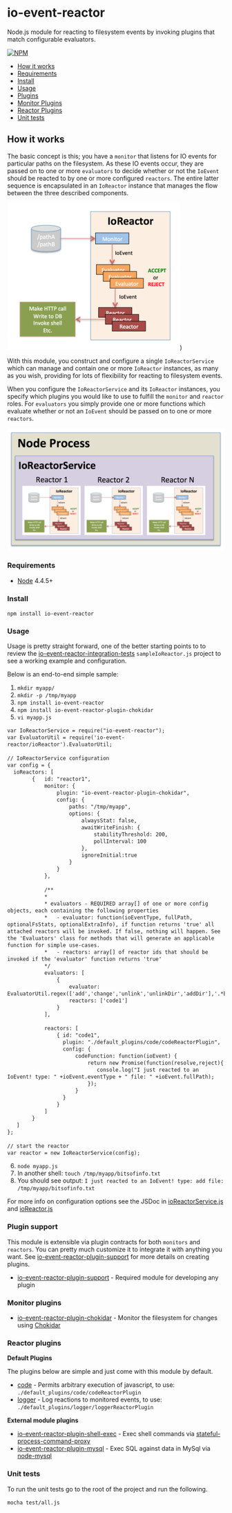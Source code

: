 # io-event-reactor

Node.js module for reacting to filesystem events by invoking plugins that match configurable evaluators.

[![NPM](https://nodei.co/npm/io-event-reactor.png?downloads=true&downloadRank=true&stars=true)](https://nodei.co/npm/io-event-reactor/)

* [How it works](#works)
* [Requirements](#requirements)
* [Install](#install)
* [Usage](#usage)
* [Plugins](#plugins)
* [Monitor Plugins](#monitors)
* [Reactor Plugins](#reactors)
* [Unit tests](#tests)

## How it works <a id="works"></a>

The basic concept is this; you have a `monitor` that listens for IO events for particular paths
on the filesystem. As these IO events occur, they are passed on to one or more `evaluators` to
decide whether or not the `IoEvent` should be reacted to by one or more configured `reactors`.
The entire latter sequence is encapsulated in an `IoReactor` instance that manages the flow
between the three described components.

<img src="docs/diag1.png" width="400"/>)

With this module, you construct and configure a single `IoReactorService` which can manage and contain
one or more `IoReactor` instances, as many as you wish, providing for lots of flexibility for reacting to filesystem events.

When you configure the `IoReactorService` and its `IoReactor` instances, you specify which plugins you would like
to use to fulfill the `monitor` and `reactor` roles. For `evaluators` you simply provide one or more functions
which evaluate whether or not an `IoEvent` should be passed on to one or more `reactors`.

<img src="docs/diag2.png" width="600"/>

### Requirements <a id="requirements"></a>

* [Node](https://nodejs.org/en/) 4.4.5+

### Install <a id="install"></a>

```
npm install io-event-reactor
```

### Usage <a id="usage"></a>

Usage is pretty straight forward, one of the better starting points to to review the [io-event-reactor-integration-tests](https://github.com/bitsofinfo/io-event-reactor-integration-tests) `sampleIoReactor.js`
project to see a working example and configuration.

Below is an end-to-end simple sample:

1. `mkdir myapp/`
2. `mkdir -p /tmp/myapp`
3. `npm install io-event-reactor`
4. `npm install io-event-reactor-plugin-chokidar`
5. `vi myapp.js`

```
var IoReactorService = require("io-event-reactor");
var EvaluatorUtil = require('io-event-reactor/ioReactor').EvaluatorUtil;

// IoReactorService configuration
var config = {
  ioReactors: [
        {   id: "reactor1",
            monitor: {
                plugin: "io-event-reactor-plugin-chokidar",
                config: {
                    paths: "/tmp/myapp",
                    options: {
                        alwaysStat: false,
                        awaitWriteFinish: {
                            stabilityThreshold: 200,
                            pollInterval: 100
                        },
                        ignoreInitial:true
                    }
                }
            },

            /**
            *
            * evaluators - REQUIRED array[] of one or more config objects, each containing the following properties
            *   - evaluator: function(ioEventType, fullPath, optionalFsStats, optionalExtraInfo), if function returns 'true' all attached reactors will be invoked. If false, nothing will happen. See the 'Evaluators' class for methods that will generate an applicable function for simple use-cases.
            *   - reactors: array[] of reactor ids that should be invoked if the 'evaluator' function returns 'true'
            */
            evaluators: [
                {
                    evaluator: EvaluatorUtil.regex(['add','change','unlink','unlinkDir','addDir'],'.*bitsofinfo.*','ig'),
                    reactors: ['code1']
                }
            ],

            reactors: [
                { id: "code1",
                  plugin: "./default_plugins/code/codeReactorPlugin",
                  config: {
                      codeFunction: function(ioEvent) {
                          return new Promise(function(resolve,reject){
                             console.log("I just reacted to an IoEvent! type: " +ioEvent.eventType + " file: " +ioEvent.fullPath);
                          });
                      }
                  }
                }
            ]
        }
   ]
};

// start the reactor
var reactor = new IoReactorService(config);
```

6. `node myapp.js`
7. In another shell: `touch /tmp/myapp/bitsofinfo.txt`
8. You should see output: `I just reacted to an IoEvent! type: add file: /tmp/myapp/bitsofinfo.txt`

For more info on configuration options see the JSDoc in [ioReactorService.js](https://github.com/bitsofinfo/io-event-reactor/blob/master/ioReactorService.js)
and [ioReactor.js](https://github.com/bitsofinfo/io-event-reactor/blob/master/ioReactor.js)

### Plugin support <a id="plugins"></a>

This module is extensible via plugin contracts for both `monitors` and `reactors`. You can pretty much customize it to
integrate it with anything you want. See [io-event-reactor-plugin-support](https://github.com/bitsofinfo/io-event-reactor-plugin-support)
for more details on creating plugins.

* [io-event-reactor-plugin-support](https://github.com/bitsofinfo/io-event-reactor-plugin-support) - Required module for developing any plugin

### Monitor plugins <a id="monitors"></a>
* [io-event-reactor-plugin-chokidar](https://github.com/bitsofinfo/io-event-reactor-plugin-chokidar) - Monitor the filesystem for changes using [Chokidar](https://github.com/paulmillr/chokidar)

### Reactor plugins <a id="reactors"></a>

 **Default Plugins**

The plugins below are simple and just come with this module by default.

* [code](default_plugins/code) - Permits arbitrary execution of javascript, to use: `./default_plugins/code/codeReactorPlugin`
* [logger](default_plugins/logger) - Log reactions to monitored events, to use: `./default_plugins/logger/loggerReactorPlugin`

**External module plugins**
* [io-event-reactor-plugin-shell-exec](https://github.com/bitsofinfo/io-event-reactor-plugin-shell-exec) - Exec shell commands via [stateful-process-command-proxy](https://github.com/bitsofinfo/stateful-process-command-proxy)
* [io-event-reactor-plugin-mysql](https://github.com/bitsofinfo/io-event-reactor-plugin-mysql) - Exec SQL against data in MySql via [node-mysql](https://github.com/felixge/node-mysql)


### Unit tests <a id="tests"></a>

To run the unit tests go to the root of the project and run the following.

```
mocha test/all.js
```

